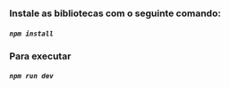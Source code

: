 ### Instale as bibliotecas com o seguinte comando:

##### `npm install`

### Para executar

##### `npm run dev`
